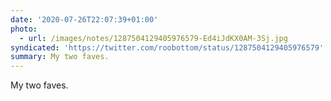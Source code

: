```yaml
---
date: '2020-07-26T22:07:39+01:00'
photo:
  - url: /images/notes/1287504129405976579-Ed4iJdKX0AM-3Sj.jpg
syndicated: 'https://twitter.com/roobottom/status/1287504129405976579'
summary: My two faves.
---
```

My two faves. 
